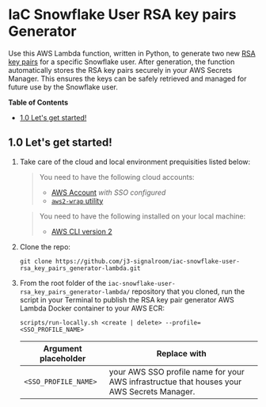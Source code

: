 # IaC Snowflake User RSA key pairs Generator
Use this AWS Lambda function, written in Python, to generate two new [RSA key pairs](https://github.com/j3-signalroom/j3-techstack-lexicon/blob/main/cryptographic-glossary.md#rsa-key-pair) for a specific Snowflake user. After generation, the function automatically stores the RSA key pairs securely in your AWS Secrets Manager. This ensures the keys can be safely retrieved and managed for future use by the Snowflake user.

**Table of Contents**

<!-- toc -->
+ [1.0 Let's get started!](#10-lets-get-started)
<!-- tocstop -->

## 1.0 Let's get started!
1. Take care of the cloud and local environment prequisities listed below:
    > You need to have the following cloud accounts:
    > - [AWS Account](https://signin.aws.amazon.com/) *with SSO configured*
    > - [`aws2-wrap` utility](https://pypi.org/project/aws2-wrap/#description)

    > You need to have the following installed on your local machine:
    > - [AWS CLI version 2](https://docs.aws.amazon.com/cli/latest/userguide/getting-started-install.html)

2. Clone the repo:
    ```shell
    git clone https://github.com/j3-signalroom/iac-snowflake-user-rsa_key_pairs_generator-lambda.git
    ```

3. From the root folder of the `iac-snowflake-user-rsa_key_pairs_generator-lambda/` repository that you cloned, run the script in your Terminal to publish the RSA key pair generator AWS Lambda Docker container to your AWS ECR:
    ```shell
    scripts/run-locally.sh <create | delete> --profile=<SSO_PROFILE_NAME>
    ```
    Argument placeholder|Replace with
    -|-
    `<SSO_PROFILE_NAME>`|your AWS SSO profile name for your AWS infrastructue that houses your AWS Secrets Manager.
